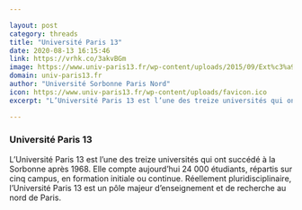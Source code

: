 ```yaml
---

layout: post
category: threads
title: "Université Paris 13"
date: 2020-08-13 16:15:46
link: https://vrhk.co/3akvBGm
image: https://www.univ-paris13.fr/wp-content/uploads/2015/09/Ext%c3%a9rieur-forum-Paris-13.jpg
domain: univ-paris13.fr
author: "Université Sorbonne Paris Nord"
icon: https://www.univ-paris13.fr/wp-content/uploads/favicon.ico
excerpt: "L’Université Paris 13 est l’une des treize universités qui ont succédé à la Sorbonne après 1968. Elle compte aujourd’hui 24 000 étudiants, répartis sur cinq campus, en formation initiale ou continue. Réellement pluridisciplinaire, l’Université Paris 13 est un pôle majeur d’enseignement et de recherche au nord de Paris."

---
```


### Université Paris 13

L’Université Paris 13 est l’une des treize universités qui ont succédé à la Sorbonne après 1968. Elle compte aujourd’hui 24 000 étudiants, répartis sur cinq campus, en formation initiale ou continue. Réellement pluridisciplinaire, l’Université Paris 13 est un pôle majeur d’enseignement et de recherche au nord de Paris.